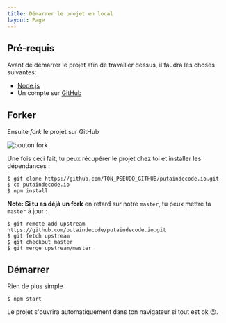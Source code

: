 ```yaml
---
title: Démarrer le projet en local
layout: Page
---
```


## Pré-requis

Avant de démarrer le projet afin de travailler dessus,
il faudra les choses suivantes:

- [Node.js]()
- Un compte sur [GitHub]()

## Forker

Ensuite _fork_ le projet sur GitHub

![bouton fork](fork-button.jpg)

Une fois ceci fait, tu peux récupérer le projet chez toi
et installer les dépendances :

```console
$ git clone https://github.com/TON_PSEUDO_GITHUB/putaindecode.io.git
$ cd putaindecode.io
$ npm install
```

**Note: Si tu as déjà un fork** en retard sur notre ``master``,
tu peux mettre ta ``master`` à jour :

```console
$ git remote add upstream https://github.com/putaindecode/putaindecode.io.git
$ git fetch upstream
$ git checkout master
$ git merge upstream/master
```

## Démarrer

Rien de plus simple

```console
$ npm start
```

Le projet s'ouvrira automatiquement dans ton navigateur si tout est ok 😉.
